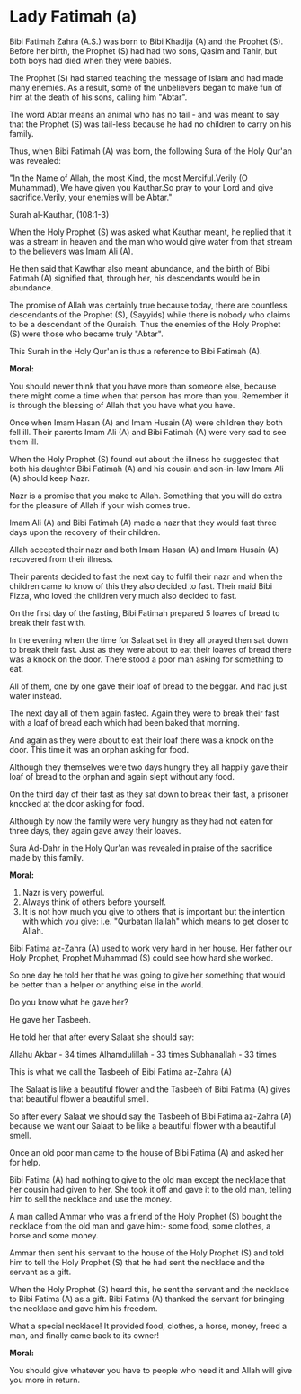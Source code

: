 Lady Fatimah (a)
================

Bibi Fatimah Zahra (A.S.) was born to Bibi Khadija (A) and the Prophet
(S). Before her birth, the Prophet (S) had had two sons, Qasim and
Tahir, but both boys had died when they were babies.

The Prophet (S) had started teaching the message of Islam and had made
many enemies. As a result, some of the unbelievers began to make fun of
him at the death of his sons, calling him "Abtar".

The word Abtar means an animal who has no tail - and was meant to say
that the Prophet (S) was tail-less because he had no children to carry
on his family.

Thus, when Bibi Fatimah (A) was born, the following Sura of the Holy
Qur'an was revealed:

"In the Name of Allah, the most Kind, the most Merciful.Verily (O
Muhammad), We have given you Kauthar.So pray to your Lord and give
sacrifice.Verily, your enemies will be Abtar."

Surah al-Kauthar, (108:1-3)

When the Holy Prophet (S) was asked what Kauthar meant, he replied that
it was a stream in heaven and the man who would give water from that
stream to the believers was Imam Ali (A).

He then said that Kawthar also meant abundance, and the birth of Bibi
Fatimah (A) signified that, through her, his descendants would be in
abundance.

The promise of Allah was certainly true because today, there are
countless descendants of the Prophet (S), (Sayyids) while there is
nobody who claims to be a descendant of the Quraish. Thus the enemies of
the Holy Prophet (S) were those who became truly "Abtar".

This Surah in the Holy Qur'an is thus a reference to Bibi Fatimah
(A).

**Moral:**

You should never think that you have more than someone else, because
there might come a time when that person has more than you. Remember it
is through the blessing of Allah that you have what you have.

Once when Imam Hasan (A) and Imam Husain (A) were children they both
fell ill. Their parents Imam Ali (A) and Bibi Fatimah (A) were very sad
to see them ill.

When the Holy Prophet (S) found out about the illness he suggested that
both his daughter Bibi Fatimah (A) and his cousin and son-in-law Imam
Ali (A) should keep Nazr.

Nazr is a promise that you make to Allah. Something that you will do
extra for the pleasure of Allah if your wish comes true.

Imam Ali (A) and Bibi Fatimah (A) made a nazr that they would fast
three days upon the recovery of their children.

Allah accepted their nazr and both Imam Hasan (A) and Imam Husain (A)
recovered from their illness.

Their parents decided to fast the next day to fulfil their nazr and
when the children came to know of this they also decided to fast. Their
maid Bibi Fizza, who loved the children very much also decided to
fast.

On the first day of the fasting, Bibi Fatimah prepared 5 loaves of
bread to break their fast with.

In the evening when the time for Salaat set in they all prayed then sat
down to break their fast. Just as they were about to eat their loaves of
bread there was a knock on the door. There stood a poor man asking for
something to eat.

All of them, one by one gave their loaf of bread to the beggar. And had
just water instead.

The next day all of them again fasted. Again they were to break their
fast with a loaf of bread each which had been baked that morning.

And again as they were about to eat their loaf there was a knock on the
door. This time it was an orphan asking for food.

Although they themselves were two days hungry they all happily gave
their loaf of bread to the orphan and again slept without any food.

On the third day of their fast as they sat down to break their fast, a
prisoner knocked at the door asking for food.

Although by now the family were very hungry as they had not eaten for
three days, they again gave away their loaves.

Sura Ad-Dahr in the Holy Qur'an was revealed in praise of the sacrifice
made by this family.

**Moral:**

1. Nazr is very powerful.
2. Always think of others before yourself.
3. It is not how much you give to others that is important but the
intention with which you give: i.e. "Qurbatan Ilallah" which means to
get closer to Allah.

Bibi Fatima az-Zahra (A) used to work very hard in her house. Her
father our Holy Prophet, Prophet Muhammad (S) could see how hard she
worked.

So one day he told her that he was going to give her something that
would be better than a helper or anything else in the world.

Do you know what he gave her?

He gave her Tasbeeh.

He told her that after every Salaat she should say:

Allahu Akbar - 34 times
Alhamdulillah - 33 times
Subhanallah - 33 times

This is what we call the Tasbeeh of Bibi Fatima az-Zahra (A)

The Salaat is like a beautiful flower and the Tasbeeh of Bibi Fatima
(A) gives that beautiful flower a beautiful smell.

So after every Salaat we should say the Tasbeeh of Bibi Fatima az-Zahra
(A) because we want our Salaat to be like a beautiful flower with a
beautiful smell.

Once an old poor man came to the house of Bibi Fatima (A) and asked her
for help.

Bibi Fatima (A) had nothing to give to the old man except the necklace
that her cousin had given to her. She took it off and gave it to the old
man, telling him to sell the necklace and use the money.

A man called Ammar who was a friend of the Holy Prophet (S) bought the
necklace from the old man and gave him:- some food, some clothes, a
horse and some money.

Ammar then sent his servant to the house of the Holy Prophet (S) and
told him to tell the Holy Prophet (S) that he had sent the necklace and
the servant as a gift.

When the Holy Prophet (S) heard this, he sent the servant and the
necklace to Bibi Fatima (A) as a gift. Bibi Fatima (A) thanked the
servant for bringing the necklace and gave him his freedom.

What a special necklace! It provided food, clothes, a horse, money,
freed a man, and finally came back to its owner!

**Moral:**

You should give whatever you have to people who need it and Allah will
give you more in return.


